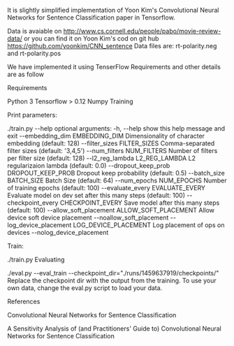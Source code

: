 

It is slightly simplified implementation of Yoon Kim's Convolutional Neural Networks for Sentence Classification paper in Tensorflow.

Data is avaiable on http://www.cs.cornell.edu/people/pabo/movie-review-data/
or you can find it on Yoon Kim's cod on git hub 
https://github.com/yoonkim/CNN_sentence 
Data files are: rt-polarity.neg and rt-polarity.pos

We have implemented it using TenserFlow Requirements and other details are as follow

Requirements

Python 3
Tensorflow > 0.12
Numpy
Training

Print parameters:

./train.py --help
optional arguments:
  -h, --help            show this help message and exit
  --embedding_dim EMBEDDING_DIM
                        Dimensionality of character embedding (default: 128)
  --filter_sizes FILTER_SIZES
                        Comma-separated filter sizes (default: '3,4,5')
  --num_filters NUM_FILTERS
                        Number of filters per filter size (default: 128)
  --l2_reg_lambda L2_REG_LAMBDA
                        L2 regularizaion lambda (default: 0.0)
  --dropout_keep_prob DROPOUT_KEEP_PROB
                        Dropout keep probability (default: 0.5)
  --batch_size BATCH_SIZE
                        Batch Size (default: 64)
  --num_epochs NUM_EPOCHS
                        Number of training epochs (default: 100)
  --evaluate_every EVALUATE_EVERY
                        Evaluate model on dev set after this many steps
                        (default: 100)
  --checkpoint_every CHECKPOINT_EVERY
                        Save model after this many steps (default: 100)
  --allow_soft_placement ALLOW_SOFT_PLACEMENT
                        Allow device soft device placement
  --noallow_soft_placement
  --log_device_placement LOG_DEVICE_PLACEMENT
                        Log placement of ops on devices
  --nolog_device_placement

Train:

./train.py
Evaluating

./eval.py --eval_train --checkpoint_dir="./runs/1459637919/checkpoints/"
Replace the checkpoint dir with the output from the training. To use your own data, change the eval.py script to load your data.

References

Convolutional Neural Networks for Sentence Classification

A Sensitivity Analysis of (and Practitioners' Guide to) Convolutional Neural Networks for Sentence Classification